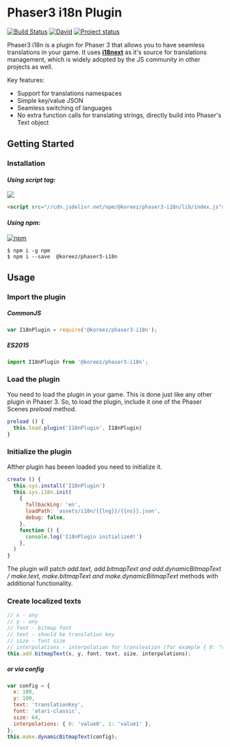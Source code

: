 # Phaser3 i18n Plugin

[![Build Status](https://travis-ci.org/koreezgames/phaser3-i18n-plugin.svg?branch=master)](https://travis-ci.org/koreezgames/phaser3-i18n-plugin) [![David](https://david-dm.org/koreezgames/phaser3-i18n-plugin.svg)]() [![Project status](https://img.shields.io/badge/status-active-brightgreen.svg)](#status)

Phaser3 i18n is a plugin for Phaser 3 that allows you to have seamless translations in your game. It uses **[i18next](https://github.com/i18next/i18next)** as it's source for translations management, which is widely adopted by the JS community in other projects as well.

Key features:

* Support for translations namespaces
* Simple key/value JSON
* Seamless switching of languages
* No extra function calls for translating strings, directly build into Phaser's Text object

## Getting Started

### Installation

#### **_Using script tag:_**

[![](https://data.jsdelivr.com/v1/package/npm/@koreez/phaser3-i18n/badge?style=rounded)](https://www.jsdelivr.com/package/npm/@koreez/phaser3-i18n/lib/index.js)

```html
<script src="//cdn.jsdelivr.net/npm/@koreez/phaser3-i18n/lib/index.js"></script>
```

#### **_Using npm:_**

[![npm](https://img.shields.io/npm/dt/@koreez/phaser3-i18n.svg)](https://www.npmjs.com/package/@koreez/phaser3-i18n)

```shell
$ npm i -g npm
$ npm i --save  @koreez/phaser3-i18n
```

## Usage

### Import the plugin

##### **_CommonJS_**

```javascript
var I18nPlugin = require('@koreez/phaser3-i18n');
```

##### **_ES2015_**

```javascript
import I18nPlugin from '@koreez/phaser3-i18n';
```

### Load the plugin

You need to load the plugin in your game. This is done just like any other plugin in Phaser 3.
So, to load the plugin, include it one of the Phaser Scenes _preload_ method.

```javascript
preload () {
  this.load.plugin('I18nPlugin', I18nPlugin)
}
```

### Initialize the plugin

Afther plugin has beeen loaded you need to initialize it.

```javascript
create () {
  this.sys.install('I18nPlugin')
  this.sys.i18n.init(
    {
      fallbackLng: 'en',
      loadPath: 'assets/i18n/{{lng}}/{{ns}}.json',
      debug: false,
    },
    function () {
      console.log('I18nPlugin initialized!')
    },
  )
}
```

The plugin will patch _add.text, add.bitmapText and add.dynamicBitmapText / make.text, make.bitmapText and make.dynamicBitmapText_ methods with additional functionality.

### Create localized texts

```javascript
// x - any
// y - any
// font - bitmap font
// text - should be translation key
// size - font size
// interpolations - interpolation for transleation (for example { 0: "value0", 1: "value1" }), note this is not required parametr
this.add.bitmapText(x, y, font, text, size, interpolations);
```

##### **_or via config_**

```javascript
var config = {
  x: 100,
  y: 100,
  text: 'translationKey',
  font: 'atari-classic',
  size: 64,
  interpolations: { 0: 'value0', 1: 'value1' },
};
this.make.dynamicBitmapText(config);
```
